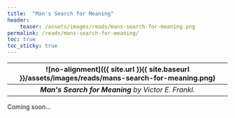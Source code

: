 ```yaml
---
title:  "Man's Search for Meaning"
header:
    teaser: /assets/images/reads/mans-search-for-meaning.png
permalink: /reads/mans-search-for-meaning/
toc: true
toc_sticky: true
---
```


| ![no-alignment]({{ site.url }}{{ site.baseurl }}/assets/images/reads/mans-search-for-meaning.png) |
|:--:|
| ***Man's Search for Meaning*** *by Victor E. Frankl.* |

Coming soon...